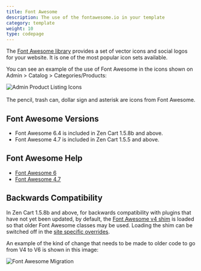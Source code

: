 ```yaml
---
title: Font Awesome 
description: The use of the fontawesome.io in your template 
category: template
weight: 10
type: codepage
---
```


The [Font Awesome library](https://fontawesome.com/) provides a set of vector icons and social logos for your website.   It is one of the most popular icon sets available. 

You can see an example of the use of Font Awesome in the icons shown on Admin > Catalog > Categories/Products: 

<img src="/images/products_icons.png" alt="Admin Product Listing Icons" /> 
<br clear="all" />
<br>
The pencil, trash can, dollar sign and asterisk are icons from Font Awesome.

<br>

## Font Awesome Versions
- Font Awesome 6.4 is included in Zen Cart 1.5.8b and above.  
- Font Awesome 4.7 is included in Zen Cart 1.5.5 and above.  

## Font Awesome Help 

- [Font Awesome 6](https://fontawesome.com/v6/docs)
- [Font Awesome 4.7](https://fontawesome.com/v4.7.0/)

## Backwards Compatibility 

In Zen Cart 1.5.8b and above, for backwards compatibility with plugins that have not yet been updated, by default, the [Font Awesome v4 shim](https://fontawesome.com/v5/docs/web/setup/upgrade-from-v4) is loaded so that older Font Awesome classes may be used.  Loading the shim can be switched off in the [site specific overrides](/user/admin/site_specific_overrides/).

An example of the kind of change that needs to be made to older code to go from V4 to V6 is shown in this image: 

![Font Awesome Migration](/images/fa_6.png)

